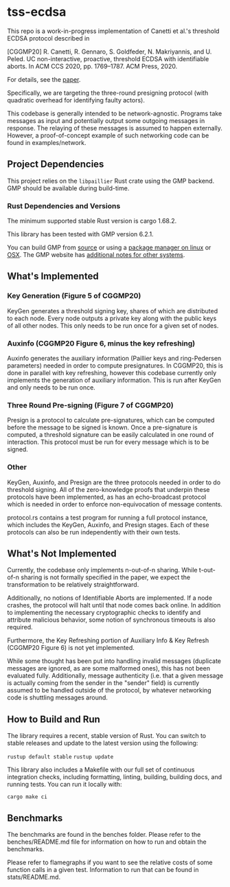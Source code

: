 # tss-ecdsa

This repo is a work-in-progress implementation of Canetti et al.'s threshold ECDSA protocol described in

[CGGMP20] R. Canetti, R. Gennaro, S. Goldfeder, N. Makriyannis, and U. Peled. UC non-interactive, proactive,  threshold ECDSA with identifiable aborts. In  ACM CCS 2020, pp. 1769–1787. ACM Press, 2020.

For details, see the [paper](https://eprint.iacr.org/2021/060.pdf).

Specifically, we are targeting the three-round presigning protocol (with quadratic overhead for identifying faulty actors).

This codebase is generally intended to be network-agnostic. Programs take messages as input and potentially output some outgoing messages in response. The relaying of these messages is assumed to happen externally. However, a proof-of-concept example of such networking code can be found in examples/network.

## Project Dependencies
This project relies on the `libpaillier` Rust crate using the GMP backend. GMP should be available during build-time.  

### Rust Dependencies and Versions

The minimum supported stable Rust version is cargo 1.68.2. 

This library has been tested with GMP version 6.2.1.

You can build GMP from [source](https://gmplib.org/manual/Installing-GMP) or using a [package manager on linux](http://www.mathemagix.org/www/mmdoc/doc/html/external/gmp.en.html) or [OSX](https://formulae.brew.sh/formula/gmp). The GMP website has [additional notes for other systems](https://gmplib.org/manual/Notes-for-Particular-Systems).


##  What's Implemented

### Key Generation (Figure 5 of CGGMP20)

KeyGen generates a threshold signing key, shares of which are distributed to each node. Every node outputs a private key along with the public keys of all other nodes. This only needs to be run once for a given set of nodes. 

### Auxinfo (CGGMP20 Figure 6, minus the key refreshing)

Auxinfo generates the auxiliary information (Paillier keys and ring-Pedersen parameters) needed in order to compute presignatures. In CGGMP20, this is done in parallel with key refreshing, however this codebase currently only implements the generation of auxiliary information. This is run after KeyGen and only needs to be run once.

### Three Round Pre-signing (Figure 7 of CGGMP20)

Presign is a protocol to calculate pre-signatures, which can be computed before the message to be signed is known. Once a pre-signature is computed, a threshold signature can be easily calculated in one round of interaction. This protocol must be run for every message which is to be signed.

### Other

KeyGen, Auxinfo, and Presign are the three protocols needed in order to do threshold signing. All of the zero-knowledge proofs that underpin these protocols have been implemented, as has an echo-broadcast protocol which is needed in order to enforce non-equivocation of message contents.

protocol.rs contains a test program for running a full protocol instance, which includes the KeyGen, Auxinfo, and Presign stages. Each of these protocols can also be run independently with their own tests.

## What's Not Implemented

Currently, the codebase only implements n-out-of-n sharing. While t-out-of-n sharing is not formally specified in the paper, we expect the transformation to be relatively straightforward.

Additionally, no notions of Identifiable Aborts are implemented. If a node crashes, the protocol will halt until that node comes back online. In addition to implementing the necessary cryptographic checks to identify and attribute malicious behavior, some notion of synchronous timeouts is also required.

Furthermore, the Key Refreshing portion of Auxiliary Info & Key Refresh (CGGMP20 Figure 6) is not yet implemented.

While some thought has been put into handling invalid messages (duplicate messages are ignored, as are some malformed ones), this has not been evaluated fully. Additionally, message authenticity (i.e. that a given message is actually coming from the sender in the "sender" field) is currently assumed to be handled outside of the protocol, by whatever networking code is shuttling messages around.


## How to Build and Run

The library requires a recent, stable version of Rust. You can switch to stable releases and update to the latest version using the following:

`rustup default stable` 
`rustup update`

This library also includes a Makefile with our full set of continuous integration checks, including formatting, linting, building, building docs, and running tests. You can run it locally with:

`cargo make ci`

## Benchmarks

The benchmarks are found in the benches folder. Please refer to the benches/README.md file for information on how to run and obtain the benchmarks.

Please refer to flamegraphs if you want to see the relative costs of some function calls in a given test. Information to run that can be found in stats/README.md.
